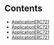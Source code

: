 

# Contents
- [ApplicationERC721](ApplicationERC721AdminOrOwnerMint.sol/contract.ApplicationERC721.md)
- [ApplicationERC721](ApplicationERC721FreeMint.sol/contract.ApplicationERC721.md)
- [ApplicationERC721](ApplicationERC721MintForAFee.sol/contract.ApplicationERC721.md)
- [ApplicationERC721](ApplicationERC721WhitelistMint.sol/contract.ApplicationERC721.md)
